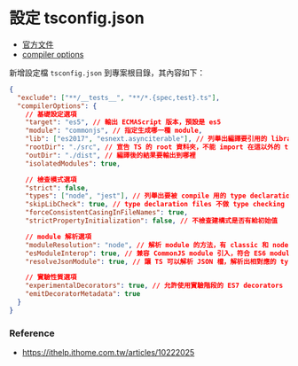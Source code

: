 # 設定 tsconfig.json

- [官方文件](https://www.typescriptlang.org/docs/handbook/tsconfig-json.html)
- [compiler options](https://www.typescriptlang.org/docs/handbook/compiler-options.html)

新增設定檔 `tsconfig.json` 到專案根目錄，其內容如下：

```json
{
  "exclude": ["**/__tests__", "**/*.{spec,test}.ts"],
  "compilerOptions": {
    // 基礎設定選項
    "target": "es5", // 輸出 ECMAScript 版本，預設是 es5
    "module": "commonjs", // 指定生成哪一種 module,
    "lib": ["es2017", "esnext.asynciterable"], // 列舉出編譯要引用的 library，特定語法例如 Object.assign 為 ES6 的語法
    "rootDir": "./src", // 宣告 TS 的 root 資料夾，不能 import 在這以外的 ts 檔
    "outDir": "./dist", // 編譯後的結果要輸出到哪裡
    "isolatedModules": true,

    // 檢查模式選項
    "strict": false,
    "types": ["node", "jest"], // 列舉出要被 compile 用的 type declaration files
    "skipLibCheck": true, // type declaration files 不做 type checking
    "forceConsistentCasingInFileNames": true,
    "strictPropertyInitialization": false, // 不檢查建構式是否有給初始值

    // module 解析選項
    "moduleResolution": "node", // 解析 module 的方法，有 classic 和 node
    "esModuleInterop": true, // 兼容 CommonJS module 引入，符合 ES6 module 規範
    "resolveJsonModule": true, // 讓 TS 可以解析 JSON 檔，解析出相對應的 type

    // 實驗性質選項
    "experimentalDecorators": true, // 允許使用實驗階段的 ES7 decorators
    "emitDecoratorMetadata": true
  }
}
```

### Reference

- https://ithelp.ithome.com.tw/articles/10222025
